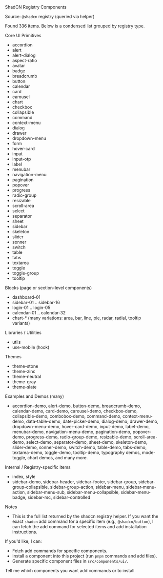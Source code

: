 ShadCN Registry Components

Source: `@shadcn` registry (queried via helper)

Found 336 items. Below is a condensed list grouped by registry type.

Core UI Primitives

- accordion
- alert
- alert-dialog
- aspect-ratio
- avatar
- badge
- breadcrumb
- button
- calendar
- card
- carousel
- chart
- checkbox
- collapsible
- command
- context-menu
- dialog
- drawer
- dropdown-menu
- form
- hover-card
- input
- input-otp
- label
- menubar
- navigation-menu
- pagination
- popover
- progress
- radio-group
- resizable
- scroll-area
- select
- separator
- sheet
- sidebar
- skeleton
- slider
- sonner
- switch
- table
- tabs
- textarea
- toggle
- toggle-group
- tooltip

Blocks (page or section-level components)

- dashboard-01
- sidebar-01 .. sidebar-16
- login-01 .. login-05
- calendar-01 .. calendar-32
- chart-\* (many variations: area, bar, line, pie, radar, radial, tooltip variants)

Libraries / Utilities

- utils
- use-mobile (hook)

Themes

- theme-stone
- theme-zinc
- theme-neutral
- theme-gray
- theme-slate

Examples and Demos (many)

- accordion-demo, alert-demo, button-demo, breadcrumb-demo, calendar-demo, card-demo, carousel-demo, checkbox-demo, collapsible-demo, combobox-demo, command-demo, context-menu-demo, data-table-demo, date-picker-demo, dialog-demo, drawer-demo, dropdown-menu-demo, hover-card-demo, input-demo, label-demo, menubar-demo, navigation-menu-demo, pagination-demo, popover-demo, progress-demo, radio-group-demo, resizable-demo, scroll-area-demo, select-demo, separator-demo, sheet-demo, skeleton-demo, slider-demo, sonner-demo, switch-demo, table-demo, tabs-demo, textarea-demo, toggle-demo, tooltip-demo, typography demos, mode-toggle, chart demos, and many more.

Internal / Registry-specific items

- index, style
- sidebar-demo, sidebar-header, sidebar-footer, sidebar-group, sidebar-group-collapsible, sidebar-group-action, sidebar-menu, sidebar-menu-action, sidebar-menu-sub, sidebar-menu-collapsible, sidebar-menu-badge, sidebar-rsc, sidebar-controlled

Notes

- This is the full list returned by the shadcn registry helper. If you want the exact `shadcn` add command for a specific item (e.g., `@shadcn/button`), I can fetch the add command for selected items and add installation instructions.

If you'd like, I can:

- Fetch add commands for specific components.
- Install a component into this project (run `pnpm` commands and add files).
- Generate specific component files in `src/components/ui/`.

Tell me which components you want add commands or to install.

